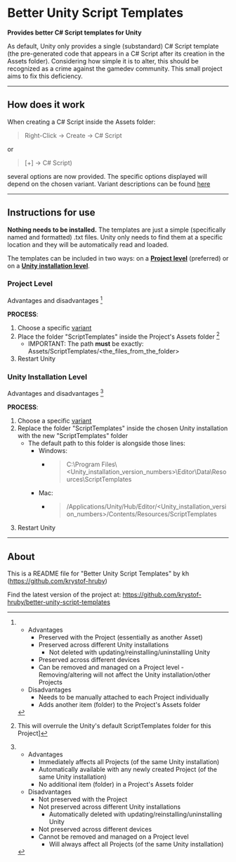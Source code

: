 # Better Unity Script Templates

**Provides better C# Script templates for Unity**

As default, Unity only provides a single (substandard) C# Script template (the pre-generated code that appears in a C# Script after its creation in the Assets folder). Considering how simple it is to alter, this should be recognized as a crime against the gamedev community. This small project aims to fix this deficiency.

---

## How does it work
When creating a C# Script inside the Assets folder:

> Right-Click -> Create -> C# Script

or

>  \[+\] -> C# Script)

several options are now provided. The specific options displayed will depend on the chosen variant. Variant descriptions can be found [here](<Variant Descriptions.md>)

---

## Instructions for use
**Nothing needs to be installed.** The templates are just a simple (specifically named and formatted) .txt files. Unity only needs to find them at a specific location and they will be automatically read and loaded.

The templates can be included in two ways: on a [**Project level**](<#Project-Level>) (preferred) or on a [**Unity installation level**](<#Unity-Installation-Level>).

### Project Level
Advantages and disadvantages [^projectlvl]

[^projectlvl]: 
	- Advantages
		- Preserved with the Project (essentially as another Asset)
		- Preserved across different Unity installations
			- Not deleted with updating/reinstalling/uninstalling Unity
		- Preserved across different devices
		- Can be removed and managed on a Project level
			  - Removing/altering will not affect the Unity installation/other Projects
	- Disadvantages
		- Needs to be manually attached to each Project individually
		- Adds another item (folder) to the Project's Assets folder

**PROCESS**:
1. Choose a specific [variant](<Variant Descriptions.md>)
2. Place the folder "ScriptTemplates" inside the Project's Assets folder [^note]
	- IMPORTANT: The path **must** be exactly: Assets/ScriptTemplates/\<the_files_from_the_folder\>
3. Restart Unity

[^note]: This will overrule the Unity's default ScriptTemplates folder for this Project]

### Unity Installation Level
Advantages and disadvantages [^installationlvl]

[^installationlvl]: 
	- Advantages
		- Immediately affects all Projects (of the same Unity installation)
		- Automatically available with any newly created Project (of the same Unity installation)
		- No additional item (folder) in a Project's Assets folder
	- Disadvantages
		- Not preserved with the Project
		- Not preserved across different Unity installations
			- Automatically deleted with updating/reinstalling/uninstalling Unity
		- Not preserved across different devices
		- Cannot be removed and managed on a Project level
			- Will always affect all Projects (of the same Unity installation)

**PROCESS**:
1. Choose a specific [variant](<Variant Descriptions.md>)
2. Replace the folder "ScriptTemplates" inside the chosen Unity installation with the new "ScriptTemplates" folder
	- The default path to this folder is alongside those lines:
		- Windows:
			- > C:\\Program Files\\\<Unity_installation_version_numbers\>\\Editor\\Data\\Resources\\ScriptTemplates
		- Mac:
			- > /Applications/Unity/Hub/Editor/\<Unity_installation_version_numbers\>/Contents/Resources/ScriptTemplates
3. Restart Unity

---

## About
This is a README file for "Better Unity Script Templates" by kh (https://github.com/krystof-hruby)

Find the latest version of the project at: https://github.com/krystof-hruby/better-unity-script-templates
